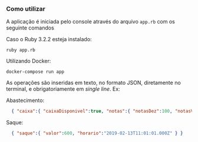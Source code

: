 ### Como utilizar

A aplicação é iniciada pelo console através do arquivo `app.rb` com os seguinte comandos

Caso o Ruby 3.2.2 esteja instalado:

`ruby app.rb`

Utilizando Docker:

`docker-compose run app`

As operações são inseridas em texto, no formato JSON, diretamente no terminal, e obrigatoriamente em *single line*. Ex:

Abastecimento:
```json
  { "caixa":{ "caixaDisponivel":true, "notas":{ "notasDez":100, "notasVinte":50, "notasCinquenta":10, "notasCem":30 } } }
```

Saque:
```json
  { "saque":{ "valor":600, "horario":"2019-02-13T11:01:01.000Z" } }
```
